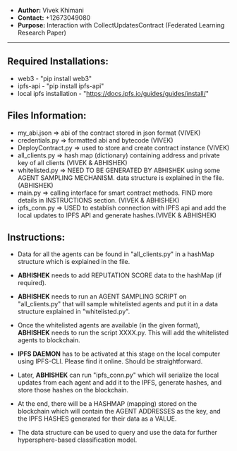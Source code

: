 -	**Author:** Vivek Khimani
-	**Contact:** +12673049080
-	**Purpose:** Interaction with CollectUpdatesContract (Federated Learning Research Paper)
-------

## Required Installations: 
-	web3 - "pip install web3"
-	ipfs-api - "pip install ipfs-api"
-	local ipfs installation - "https://docs.ipfs.io/guides/guides/install/"



##	Files Information:
-	my_abi.json => abi of the contract stored in json format (VIVEK)
-	credentials.py => formatted abi and bytecode (VIVEK)
-	DeployContract.py => used to store and create contract instance (VIVEK)
-	all_clients.py => hash map (dictionary) containing address and private key of all clients (VIVEK & ABHISHEK)
-	whitelisted.py => NEED TO BE GENERATED BY ABHISHEK using some AGENT SAMPLING MECHANISM. data structure is explained in the file. (ABHISHEK)
-	main.py => calling interface for smart contract methods. FIND more details in INSTRUCTIONS section. (VIVEK & ABHISHEK) 
-	ipfs_conn.py => USED to establish connection with IPFS api and add the local updates to IPFS API and generate hashes.(VIVEK & ABHISHEK)



##	Instructions:
-	Data for all the agents can be found in "all_clients.py" in a hashMap structure which is explained in the file. 
-	**ABHISHEK** needs to add REPUTATION SCORE data to the hashMap (if required).
-	**ABHISHEK** needs to run an AGENT SAMPLING SCRIPT on "all_clients.py" that will sample whitelisted agents and put it in a data structure explained in "whitelisted.py".
-	Once the whitelisted agents are available (in the given format), **ABHISHEK** needs to run the script XXXX.py. This will add the whitelisted agents to blockchain.

-	**IPFS DAEMON** has to be activated at this stage on the local computer using IPFS-CLI. Please find it online. Should be straightforward.

-	Later, **ABHISHEK** can run "ipfs_conn.py" which will serialize the local updates from each agent and add it to the IPFS, generate hashes, and store those hashes on the blockchain. 
-	At the end, there will be a HASHMAP (mapping) stored on the blockchain which will contain the AGENT ADDRESSES as the key, and the IPFS HASHES generated for their data as a VALUE. 
-	The data structure can be used to query and use the data for further hypersphere-based classification model. 
